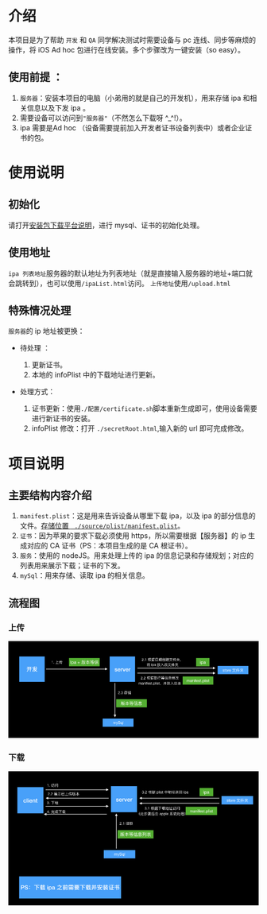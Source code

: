 # 介绍
本项目是为了帮助 `开发` 和 `QA` 同学解决测试时需要设备与 pc 连线、同步等麻烦的操作，将 iOS Ad hoc 包进行在线安装。多个步骤改为一键安装（so easy）。

## 使用前提 ：

1. `服务器`：安装本项目的电脑（小弟用的就是自己的开发机），用来存储 ipa 和相关信息以及下发 ipa 。
2. 需要设备可以访问到`"服务器"`（不然怎么下载呀 ^_^!）。
3. ipa 需要是Ad hoc （设备需要提前加入开发者证书设备列表中）或者企业证书的包。
 
# 使用说明

## 初始化
请打开[安装包下载平台说明](./配置/安装包下载平台说明.md)，进行 mysql、证书的初始化处理。

## 使用地址
`ipa 列表地址`服务器的默认地址为列表地址（就是直接输入服务器的地址+端口就会跳转到），也可以使用`/ipaList.html`访问。
`上传地址`使用`/upload.html`

## 特殊情况处理

`服务器`的 ip 地址被更换：

* 待处理 ：
    1. 更新证书。
    2. 本地的 infoPlist 中的下载地址进行更新。

* 处理方式：

    1. 证书更新：使用`./配置/certificate.sh`脚本重新生成即可，使用设备需要进行新证书的安装。
    2. infoPlist 修改：打开 `./secretRoot.html`,输入新的 url 即可完成修改。



# 项目说明

## 主要结构内容介绍
1. `manifest.plist`：这是用来告诉设备从哪里下载 ipa，以及 ipa 的部分信息的文件。[存储位置 ` ./source/plist/manifest.plist`](./source/plist/manifest.plist)。
2. `证书`：因为苹果的要求下载必须使用 https，所以需要根据【服务器】的 ip 生成对应的 CA 证书（PS：本项目生成的是 CA 根证书）。
3. `服务`：使用的 nodeJS。用来处理上传的 ipa 的信息记录和存储规划；对应的列表用来展示下载；证书的下发。
4. `mySql`：用来存储、读取 ipa 的相关信息。

## 流程图

### 上传

![上传流程](./source/逻辑图/上传.jpeg)

### 下载
![下载流程](./source/逻辑图/下载.jpeg)